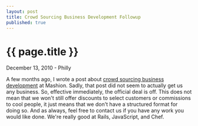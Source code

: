 ```yaml
---
layout: post
title: Crowd Sourcing Business Development Followup
published: true
---
```


# {{ page.title }}

<p class="meta">December 13, 2010 - Philly</p>

A few months ago, I wrote a post about [crowd sourcing business
development](/2010/10/26/crowd-sourcing-business-development.html) at
Mashion. Sadly, that post did not seem to actually get us any business.
So, effective immediately, the official deal is off.  This does not mean
that we won't still offer discounts to select customers or commissions
to cool people, it just means that we don't have a structured format for
doing so. And as always, feel free to contact us if you have any work
you would like done. We're really good at Rails, JavaScript, and Chef.

